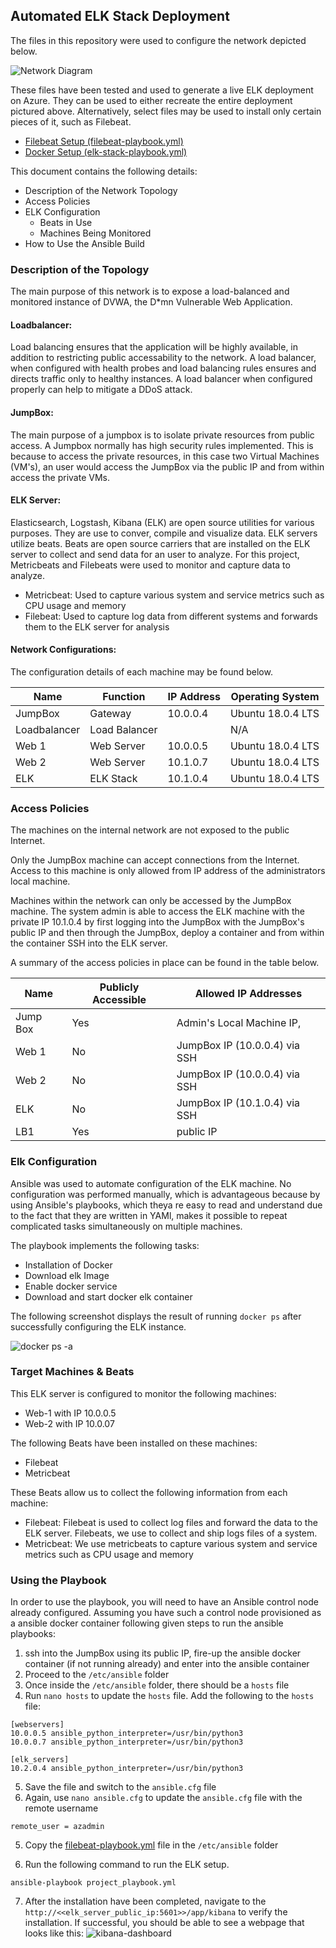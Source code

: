 
## Automated ELK Stack Deployment

The files in this repository were used to configure the network depicted below.

![Network Diagram](https://github.com/Thomsoncw1/Elk-Project/blob/main/Diagram.png)

These files have been tested and used to generate a live ELK deployment on Azure. They can be used to either recreate the entire deployment pictured above. Alternatively, select files may be used to install only certain pieces of it, such as Filebeat.

  - [Filebeat Setup (filebeat-playbook.yml)](https://github.com/Thomsoncw1/Elk-Project/blob/main/filebeat-playbook.yml) 
  - [Docker Setup (elk-stack-playbook.yml)](https://github.com/Thomsoncw1/Elk-Project/blob/main/elk-stack-playbook.yml)
  

This document contains the following details:
- Description of the Network Topology
- Access Policies
- ELK Configuration
  - Beats in Use
  - Machines Being Monitored
- How to Use the Ansible Build


### Description of the Topology

The main purpose of this network is to expose a load-balanced and monitored instance of DVWA, the D*mn Vulnerable Web Application.

#### Loadbalancer: 
Load balancing ensures that the application will be highly available, in addition to restricting public accessability to the network. A load balancer, when configured with health probes and load balancing rules ensures and directs traffic only to healthy instances. A load balancer when configured properly can help  to mitigate a DDoS attack. 

#### JumpBox:
The main purpose of a jumpbox is to isolate private resources from public access. A Jumpbox normally has high security rules implemented.  This is because to access the private resources, in this case two Virtual Machines (VM's), an user  would  access the JumpBox via the public IP and from within access the private VMs. 

#### ELK Server:
 Elasticsearch, Logstash, Kibana (ELK) are open source utilities for various purposes.  They are use to conver, compile and visualize data. ELK servers utilize beats.  Beats are open source carriers that are installed on the ELK server to collect and send data for an user to analyze.   For this project, Metricbeats and Filebeats were used to monitor and capture data to analyze.  
 - Metricbeat:  Used to capture  various system and service metrics such as CPU usage and memory  
 - Filebeat: Used to capture log data from different systems and forwards them to the ELK server for analysis


#### Network Configurations:
The configuration details of each machine may be found below.


| Name      | Function  | IP Address | Operating System |
|---------- |---------- |------------|------------------|
| JumpBox   | Gateway   | 10.0.0.4   |Ubuntu 18.0.4 LTS |
| Loadbalancer | Load Balancer | | N/A | 
| Web 1     | Web Server| 10.0.0.5   |Ubuntu 18.0.4 LTS |
| Web 2     | Web Server| 10.1.0.7   |Ubuntu 18.0.4 LTS | 
| ELK       | ELK Stack | 10.1.0.4   |Ubuntu 18.0.4 LTS |



### Access Policies

The machines on the internal network are not exposed to the public Internet. 

Only the JumpBox machine can accept connections from the Internet. Access to this machine is only allowed from IP address of the administrators local machine. 

Machines within the network can only be accessed by the JumpBox machine. The system admin is able to access the ELK machine with the private IP 10.1.0.4 by first logging into the JumpBox with the JumpBox's public IP and then through the JumpBox, deploy a container and from within the container SSH into the ELK server. 

A summary of the access policies in place can be found in the table below.

| Name     | Publicly Accessible | Allowed IP Addresses |
|----------|---------------------|----------------------|
| Jump Box | Yes              | Admin's Local Machine IP, |
| Web 1    | No               |JumpBox IP (10.0.0.4) via SSH |
| Web 2    | No          |JumpBox IP (10.0.0.4) via SSH |
| ELK    | No         |JumpBox IP (10.1.0.4) via SSH |
| LB1     | Yes     | public IP  |

### Elk Configuration

Ansible was used to automate configuration of the ELK machine. No configuration was performed manually, which is advantageous because by using Ansible's playbooks, which theya re easy to read and understand due to the fact that they are written in YAMl, makes it possible to repeat complicated tasks simultaneously on multiple machines. 

The playbook implements the following tasks:
  * Installation of Docker 
  * Download elk Image
  * Enable docker service 
  * Download and start docker elk container  
 

The following screenshot displays the result of running `docker ps` after successfully configuring the ELK instance.

![docker ps -a](https://github.com/Thomsoncw1/Elk-Project/blob/main/docker_ps_output.PNG)


### Target Machines & Beats
This ELK server is configured to monitor the following machines:
- Web-1 with IP 10.0.0.5
- Web-2 with IP 10.0.07

The following Beats have been installed on these machines:
  * Filebeat
  * Metricbeat

These Beats allow us to collect the following information from each machine:
  * Filebeat: Filebeat is used to collect log files and forward the data to the ELK server. Filebeats, we use to collect and ship logs files of a system. 
  * Metricbeat: We use metricbeats to capture various system and service metrics such as CPU usage and memory  

### Using the Playbook
In order to use the playbook, you will need to have an Ansible control node already configured. Assuming you have such a control node provisioned as a ansible docker container following given steps to run the ansible playbooks: 

 1. ssh into the JumpBox using its public IP, fire-up the ansible docker container (if not running already) and enter into the ansible container
 2. Proceed to the `/etc/ansible` folder 
 4. Once inside the `/etc/ansible` folder, there should be a `hosts` file
 5. Run ` nano hosts ` to update the `hosts` file.  Add the following to the `hosts` file: 
```
[webservers]
10.0.0.5 ansible_python_interpreter=/usr/bin/python3
10.0.0.7 ansible_python_interpreter=/usr/bin/python3

[elk_servers]
10.2.0.4 ansible_python_interpreter=/usr/bin/python3
```
5. Save the file and switch to the `ansible.cfg` file
6. Again, use ` nano ansible.cfg ` to update the `ansible.cfg` file with the remote username
```
remote_user = azadmin
```
5. Copy the [filebeat-playbook.yml](https://github.com/Thomsoncw1/Elk-Project/blob/main/filebeat-playbook.yml) file in the `/etc/ansible` folder

6. Run the following command to run the ELK setup. 
```
ansible-playbook project_playbook.yml
```
7. After the installation have been completed, navigate to the `http://<<elk_server_public_ip:5601>>/app/kibana` to verify the installation. If successful, you should be able to see a webpage that looks like this: 
![kibana-dashboard](https://github.com/Thomsoncw1/Elk-Project/blob/main/Kibana_dashboard_output.PNG)


 
